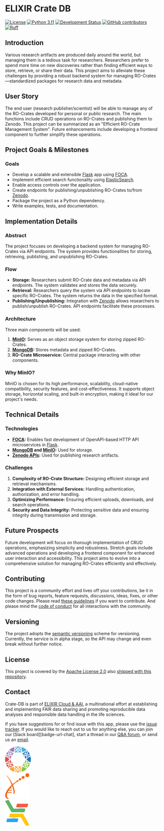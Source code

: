 # ELIXIR Crate DB

[![License][badge-license]][badge-url-license]
[![Python 3.11][badge-python]][badge-url-python]
[![Development Status][badge-status]][badge-url-status]
[![GitHub contributors][badge-contributors]][badge-url-contributors]
[![Ruff][badge-ruff]][badge-url-ruff]

## Introduction

Various research artifacts are produced daily around the world, but 
managing them is a tedious task for researchers. Researchers prefer to 
spend more time on new discoveries rather than finding efficient ways to 
store, retrieve, or share their data. This project aims to alleviate 
these challenges by providing a robust backend system for managing 
RO-Crates—standardized packages for research data and metadata.

## User Story

The end user (research publisher/scientist) will be able to manage any 
of the RO-Crates developed for personal or public research. The main 
functions include CRUD operations on RO-Crates and publishing them to 
Zenodo. This project can be summarized as an "Efficient RO-Crate 
Management System". Future enhancements include developing a frontend 
component to further simplify these operations.

## Project Goals & Milestones

### Goals

- Develop a scalable and extensible [Flask][flask] app using [FOCA][foca].
- Implement efficient search functionality using 
  [ElasticSearch][elasticsearch].
- Enable access controls over the application.
- Create endpoints for publishing/unpublishing RO-Crates to/from 
  [Zenodo][zenodo].
- Package the project as a Python dependency.
- Write examples, tests, and documentation.

## Implementation Details

### Abstract

The project focuses on developing a backend system for managing 
RO-Crates via API endpoints. The system provides functionalities for 
storing, retrieving, publishing, and unpublishing RO-Crates.

### Flow

- **Storage:** Researchers submit RO-Crate data and metadata via API 
  endpoints. The system validates and stores the data securely.
- **Retrieval:** Researchers query the system via API endpoints to 
  locate specific RO-Crates. The system returns the data in the 
  specified format.
- **Publishing/Unpublishing:** Integration with [Zenodo][zenodo] allows 
  researchers to publish/unpublish RO-Crates. API endpoints facilitate 
  these processes.

### Architecture

Three main components will be used:

1. **[MinIO][minio]:** Serves as an object storage system for storing 
   zipped RO-Crates.
2. **[MongoDB][mongodb]:** Stores metadata and zipped RO-Crates.
3. **RO-Crate Microservice:** Central package interacting with other 
   components.

### Why MinIO?

MinIO is chosen for its high performance, scalability, cloud-native 
compatibility, security features, and cost-effectiveness. It supports 
object storage, horizontal scaling, and built-in encryption, making it 
ideal for our project's needs.

## Technical Details

### Technologies

- **[FOCA][foca]:** Enables fast development of OpenAPI-based HTTP API 
  microservices in [Flask][flask].
- **[MongoDB][mongodb] and [MinIO][minio]:** Used for storage.
- **[Zenodo APIs][zenodo]:** Used for publishing research artifacts.

### Challenges

1. **Complexity of RO-Crate Structure:** Designing efficient storage 
   and retrieval mechanisms.
2. **Integration with External Services:** Handling authentication, 
   authorization, and error handling.
3. **Optimizing Performance:** Ensuring efficient uploads, downloads, 
   and search operations.
4. **Security and Data Integrity:** Protecting sensitive data and 
   ensuring integrity during transmission and storage.

## Future Prospects

Future development will focus on thorough implementation of CRUD 
operations, emphasizing simplicity and robustness. Stretch goals 
include advanced operations and developing a frontend component for 
enhanced user interaction and accessibility. This project aims to 
evolve into a comprehensive solution for managing RO-Crates efficiently 
and effectively.

## Contributing

This project is a community effort and lives off your contributions, be 
it in the form of bug reports, feature requests, discussions, ideas, 
fixes, or other code changes. Please read [these guidelines][docs-contributing] 
if you want to contribute. And please mind the [code of conduct][docs-coc] 
for all interactions with the community.

## Versioning

The project adopts the [semantic versioning][semver] scheme for 
versioning. Currently, the service is in alpha stage, so the API may 
change and even break without further notice.

## License

This project is covered by the [Apache License 2.0][badge-url-license] 
also [shipped with this repository][docs-license].

## Contact

Crate-DB is part of [ELIXIR Cloud & AAI][res-elixir-cloud-aai], a 
multinational effort at establishing and implementing FAIR data sharing 
and promoting reproducible data analyses and responsible data handling 
in the life sciences.

If you have suggestions for or find issue with this app, please use the 
[issue tracker][contact-issue-tracker]. If you would like to reach out 
to us for anything else, you can join our [Slack board][badge-url-chat], 
start a thread in our [Q&A forum][contact-qa], or send us an 
[email][contact-email].

[![GA4GH logo](images/logo-ga4gh.png)](https://www.ga4gh.org/)  
[![ELIXIR logo](images/logo-elixir.png)](https://www.elixir-europe.org/)  
[![ELIXIR Cloud & AAI logo](images/logo-elixir-cloud.png)](https://elixir-europe.github.io/cloud/)

[badge-license]: <https://img.shields.io/badge/License-Apache_2.0-blue.svg>
[badge-python]: <https://img.shields.io/badge/python-3.11-blue.svg>
[badge-status]: <https://img.shields.io/badge/status-alpha-yellow.svg>
[badge-contributors]: <https://img.shields.io/github/contributors/elixir-cloud-aai/crate-db>
[badge-ruff]: <https://img.shields.io/badge/code%20style-ruff-000000.svg>
[badge-url-license]: ./LICENSE
[badge-url-python]: <https://www.python.org/downloads/release/python-311/>
[badge-url-status]: <https://github.com/elixir-cloud-aai/crate-db>
[badge-url-contributors]: <https://github.com/elixir-cloud-aai/crate-db/graphs/contributors>
[badge-url-ruff]: <https://docs.astral.sh/ruff/>
[contact-email]: <mailto:cloud-service@elixir-europe.org>
[contact-issue-tracker]: <https://github.com/elixir-cloud-aai/landing-page/issues>
[contact-qa]: <https://github.com/elixir-cloud-aai/elixir-cloud-aai/discussions>
[docs-coc]: <https://github.com/elixir-cloud-aai/elixir-cloud-aai/blob/dev/CODE_OF_CONDUCT.md>
[docs-contributing]: <https://elixir-cloud-aai.github.io/guides/guide-contributor/>
[docs-license]: LICENSE
[elasticsearch]: <https://www.elastic.co/elasticsearch/>
[zenodo]: <https://zenodo.org/>
[flask]: <https://flask.palletsprojects.com/en/3.0.x/>
[foca]: <https://github.com/elixir-cloud-aai/foca>
[minio]: <https://min.io/>
[mongodb]: <https://www.mongodb.com/>
[res-elixir-cloud-aai]: <https://elixir-cloud.dcc.sib.swiss/>
[semver]: <https://semver.org/>
